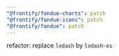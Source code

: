 ```yaml
---
"@frontify/fondue-charts": patch
"@frontify/fondue-icons": patch
"@frontify/fondue": patch
---
```


refactor: replace `lodash` by `lodash-es`
